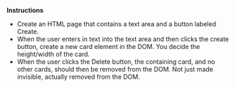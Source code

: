 **Instructions**

* Create an HTML page that contains a text area and a button labeled Create.
* When the user enters in text into the text area and then clicks the create button, create a new card element in the DOM. You decide the height/width of the card.
* When the user clicks the Delete button, the containing card, and no other cards, should then be removed from the DOM. Not just made invisible, actually removed from the DOM.